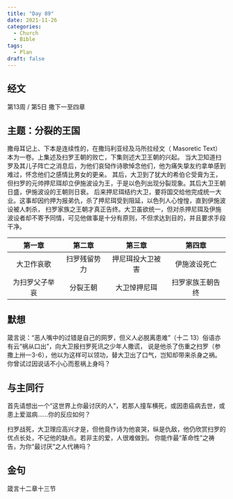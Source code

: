 ```yaml
---
title: "Day 89"
date: 2021-11-26
categories:
  - Church
  - Bible
tags:
  - Plan
draft: false
---
```


## 经文
第13周 / 第5日 撒下一至四章

## 主题：分裂的王国
撒母耳记上、下本是连续性的，在撒玛利亚经及马所拉经文（ Masoretic Text）本为一卷。上集述及扫罗王朝的败亡，下集则述大卫王朝的兴起。
当大卫知道扫罗及其儿子阵亡之消息后，为他们哀恸作诗歌悼念他们，他为痛失挚友约拿单感到难过，怀念他们之感情比男女的更亲。
其后，大卫到了犹大的希伯仑受膏为王，但扫罗的元帅押尼珥却立伊施波设为王，于是以色列出现分裂现象。其后大卫王朝日盛，伊施波设的王朝则日衰。
后来押尼珥结约大卫，要将国交给他完成统一大业。这事却因约押为报弟仇，杀了押尼珥受到阻延，以色列人心惶惶，直到伊施波设被人刺杀，
扫罗家族之王朝才真正告终。大卫虽欲统一，但对杀押尼珥及伊施波设者却不寄予同情，可见他做事是十分有原则，不但求达到目的，并且要求手段干净。

| 第一章     | 第二章    | 第三章      | 第四章      |
| :------: | :------: | :------: | :------: |
| 大卫作哀歌   | 扫罗残留势力 | 押尼珥投大卫被害 | 伊施波设死亡   |
| 为扫罗父子举哀 | 分裂王朝   | 大卫悼押尼珥   | 扫罗家族王朝告终 |

## 默想
箴言说：“恶人嘴中的过错是自己的网罗，但义人必脱离患难”（十二  13）俗语亦有云“祸从口出”，向大卫报扫罗死讯之少年人撒谎，
说是他杀了伤重之扫罗（参撒上卅一3-6），他以为这样可以领功，替大卫出了口气，岂知却带来杀身之祸。你曾试过因说话不小心而惹祸上身吗？

## 与主同行
首先请想出一个“这世界上你最讨厌的人”，若那人撞车横死，或因患癌病去世，或患上爱滋病……你的反应如何？

扫罗战死，大卫理应高兴才是，但他竟作诗为他哀哭，纵是仇敌，他仍欣赏扫罗的优点长处，不记他的缺点。若非主的爱，人很难做到。
你能作最“革命性”之祷告，为你“最讨厌”之人代祷吗？

## 金句
箴言十二章十三节

[comment]: <> (## 附录)

